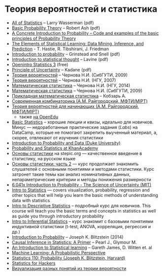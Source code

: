 # Теория вероятностей и статистика

* [All of Statistics](http://www.ucl.ac.uk/~rmjbale/Stat/wasserman2.pdf) – Larry Wasserman (pdf)
* [Basic Probability Theory](http://www.math.uiuc.edu/~r-ash/BPT/BPT.pdf) – Robert Ash (pdf)
* [A Concrete Introduction to Probability – Code and examples of the basic principles of Probability Theory](http://nbviewer.jupyter.org/url/norvig.com/ipython/Probability.ipynb)
* [The Elements of Statistical Learning: Data Mining, Inference, and Prediction](http://www.e-booksdirectory.com/details.php?ebook=3267) - T. Hastie, R. Tibshirani, J. Friedman
* [Introduction to probability](http://math.dartmouth.edu/~prob/prob/prob.pdf) – Grinstead and Snell (pdf)
* [Introduction to statistical thought](https://www.math.umass.edu/%7Elavine/Book/book.pdf) – Lavine (pdf)
* [Openintro Statistics 3](https://www.openintro.org/stat/textbook.php) (free)
* [Principle of Uncertainty](http://uncertainty.stat.cmu.edu/wp-content/uploads/2011/05/principles-of-uncertainty.pdf) – Kadane (pdf)
* [Теория вероятностей](http://www.nsu.ru/mmf/tvims/chernova/sibguti/tv-sibguti.pdf) – Чернова Н.И. (СибГУТИ, 2009)
* [Теория вероятностей](http://www.nsu.ru/mmf/tvims/chernova/tv/tv_nsu07.pdf) – Чернова Н.И. (НГУ, 2007)
* [Математическая статистика](http://www.nsu.ru/mmf/tvims/chernova/ms/ms_nsu14.pdf) – Чернова Н.И. (НГУ, 2014)
* [Математическая статистика](http://www.nsu.ru/mmf/tvims/chernova/sibguti/ms-sibguti.pdf) – Чернова Н.И. (СибГУТИ, 2009)
* [Прикладная математическая статистика](http://www.ozon.ru/context/detail/id/18048756/) – Кобзарь А.
* [Современная комбинаторика (А.М. Райгородский, МФТИ/MIPT)](https://www.coursera.org/learn/modern-combinatorics)
* [Теория вероятностей для начинающих (А.М. Райгородский, МФТИ/MIPT)](https://www.coursera.org/learn/probability-theory-basics/)
    * также [на OpenEdu](https://openedu.ru/course/mipt/PROBTH/)
* [Basic Statistics](https://www.coursera.org/learn/basic-statistics) – хорошие лекции и квизы, идеально для новичков. Минус — недоработанные практические задания (_Labs_) на DataCamp, которые не помогают закрепить выученный материал, а, скорее, отвлекают от изучения статистики
* [Introduction to Probability and Data (Duke University)](https://www.coursera.org/learn/probability-intro/home/welcome)
* [Probability and Statistics at KhanAcademy](https://www.khanacademy.org/math/probability)
* [Основы статистики](https://stepic.org/course/76) на stepic.org — качественное введение в статистику, на русском языке
* [Основы статистики: часть 2](https://stepic.org/course/Основы-статистики-Часть-2-524) — курс продолжает знакомить слушателей с основными понятиями и методами статистики. Курс затронет такие темы как анализ номинативных данных, непараметрические критерии и методы понижения размерности
* [6.041x Introduction to Probability - The Science of Uncertainty (MIT)](https://www.edx.org/course/introduction-probability-science-mitx-6-041x-1)
* [Intro to Statistics](https://www.udacity.com/courses/st101) — covers visualization, probability, regression and other topics that will help you learn the basic methods of understanding data with statistics
* [Intro to Descriptive Statistics](https://www.udacity.com/courses/ud827) – подробный курс для новичков. This course will teach you the basic terms and concepts in statistics as well as guide you through introductory probability
* [Intro to Inferential Statistics](https://www.udacity.com/courses/ud201) – курс знакомит с базовыми понятиями индуктивной статистики (t-test, ANOVA, корреляция, регрессия и др.)
* [Introduction to Probability](http://www.amazon.com/Introduction-Probability-Chapman-Statistical-Science/dp/1466575573/ref=pd_cp_14_1?ie=UTF8&refRID=0CF1J1X0J2JFR5JX7BYP) – Joseph K. Blitzstein (2014)
* [Causal Inference in Statistics: A Primer](http://eu.wiley.com/WileyCDA/WileyTitle/productCd-1119186846,subjectCd-ST2A.html) – Pearl J., Glymour M.
* [An Introduction to Statistical learning](http://www-bcf.usc.edu/~gareth/ISL/) – Gareth James, D. Witten et. al
* [Machine Learning: A Probabilistic Perspective](https://vk.com/doc-44016343_199213512?hash=2ad697dae93b3fea0e&dl=4fa59572a2f58a3219)
* [Statistics 110: Probability (Joseph K. Blitzstein, Harvard)](http://projects.iq.harvard.edu/stat110)
* [Statistics for Hackers](https://speakerdeck.com/jakevdp/statistics-for-hackers)
* [Визуализация разных понятий из теории вероятности](http://students.brown.edu/seeing-theory/)
